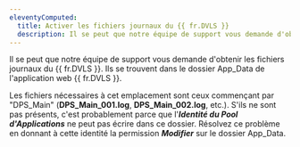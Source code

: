 ```yaml
---
eleventyComputed:
  title: Activer les fichiers journaux du {{ fr.DVLS }}
  description: Il se peut que notre équipe de support vous demande d'obtenir les fichiers journaux du {{ fr.DVLS }}. Ils se trouvent dans le dossier App_Data de l'application web {{ fr.DVLS }}.  
---
```

Il se peut que notre équipe de support vous demande d'obtenir les fichiers journaux du {{ fr.DVLS }}. Ils se trouvent dans le dossier App_Data de l'application web {{ fr.DVLS }}.  

Les fichiers nécessaires à cet emplacement sont ceux commençant par "DPS_Main" (**DPS_Main_001.log**, **DPS_Main_002.log**, etc.). S'ils ne sont pas présents, c'est probablement parce que l'***Identité du Pool d'Applications*** ne peut pas écrire dans ce dossier. Résolvez ce problème en donnant à cette identité la permission ***Modifier*** sur le dossier App_Data.
